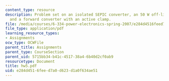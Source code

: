 ```yaml
---
content_type: resource
description: Problem set on an isolated SEPIC converter, an 50 W off-line converter,
  and a forward converter with an active clamp.
file: /media/courses/6-334-power-electronics-spring-2007/e284d4516feed7a0d623d1a0f634ae51_hw5.pdf
file_type: application/pdf
learning_resource_types:
- Assignments
ocw_type: OCWFile
parent_title: Assignments
parent_type: CourseSection
parent_uid: 5715bb34-b41c-4517-38a4-6b40d2cf0ab9
resourcetype: Document
title: hw5.pdf
uid: e284d451-6fee-d7a0-d623-d1a0f634ae51
---
```

